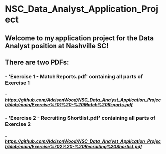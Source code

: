 # NSC_Data_Analyst_Application_Project

## Welcome to my application project for the Data Analyst position at Nashville SC!
## There are two PDFs:
### - 'Exercise 1 - Match Reports.pdf' containing all parts of Exercise 1
#####      - https://github.com/AddisonWood/NSC_Data_Analyst_Application_Project/blob/main/Exercise%201%20-%20Match%20Reports.pdf
### - 'Exercise 2 - Recruiting Shortlist.pdf' containing all parts of Exercise 2
#####      - https://github.com/AddisonWood/NSC_Data_Analyst_Application_Project/blob/main/Exercise%202%20-%20Recruiting%20Shortist.pdf
